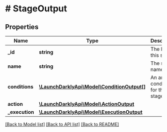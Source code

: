 # # StageOutput

## Properties

Name | Type | Description | Notes
------------ | ------------- | ------------- | -------------
**_id** | **string** | The ID of this stage |
**name** | **string** | The stage name | [optional]
**conditions** | [**\LaunchDarklyApi\Model\ConditionOutput[]**](ConditionOutput.md) | An array of conditions for the stage |
**action** | [**\LaunchDarklyApi\Model\ActionOutput**](ActionOutput.md) |  |
**_execution** | [**\LaunchDarklyApi\Model\ExecutionOutput**](ExecutionOutput.md) |  |

[[Back to Model list]](../../README.md#models) [[Back to API list]](../../README.md#endpoints) [[Back to README]](../../README.md)
